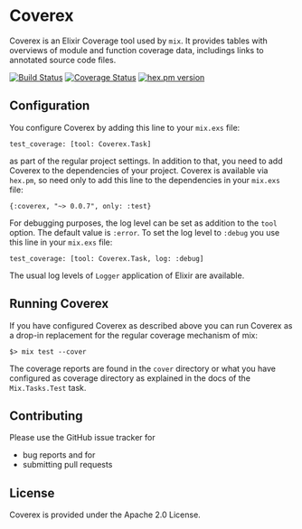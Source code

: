 # Coverex

Coverex is an Elixir Coverage tool used by `mix`. It provides tables with overviews of 
module and function coverage data, includings links to annotated source code files. 

[![Build Status](https://travis-ci.org/alfert/coverex.svg?branch=master)](https://travis-ci.org/alfert/coverex)
[![Coverage Status](https://coveralls.io/repos/alfert/coverex/badge.png)](https://coveralls.io/r/alfert/coverex)
[![hex.pm version](https://img.shields.io/hexpm/v/httpotion.svg?style=flat)](https://hex.pm/packages/coverex)

## Configuration

You configure Coverex by adding this line to your `mix.exs` file: 

	test_coverage: [tool: Coverex.Task]

as part of the regular project settings. In addition to that, you need to add Coverex 
to the dependencies of your project. Coverex is available via `hex.pm`, so need only to 
add this line to the dependencies in your `mix.exs` file: 

	{:coverex, "~> 0.0.7", only: :test}

For debugging purposes, the log level can be set as addition to the `tool` option. The default
value is `:error`. To set the log level to `:debug` you use this line in your `mix.exs` file: 

	test_coverage: [tool: Coverex.Task, log: :debug]

The usual log levels of `Logger` application of Elixir are available. 

## Running Coverex

If you have configured Coverex as described above you can run Coverex as a drop-in replacement 
for the regular coverage mechanism of mix: 

    $> mix test --cover

The coverage reports are found in the `cover` directory or what you have configured as coverage directory
as explained in the docs of the `Mix.Tasks.Test` task.

## Contributing

Please use the GitHub issue tracker for 

* bug reports and for
* submitting pull requests

## License

Coverex is provided under the Apache 2.0 License. 
